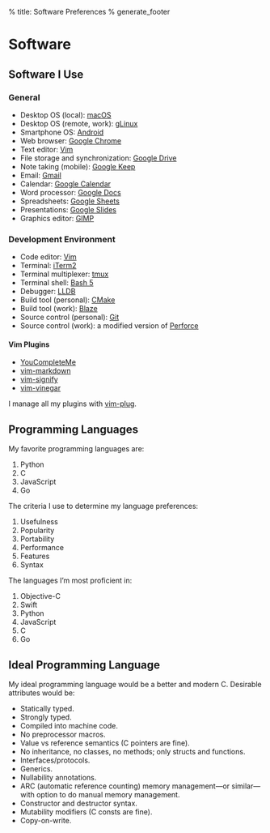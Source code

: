 % title: Software Preferences
% generate_footer

# Software

## Software I Use

### General

* Desktop OS (local): [macOS](https://en.wikipedia.org/wiki/MacOS)
* Desktop OS (remote, work): [gLinux](https://en.wikipedia.org/wiki/GLinux)
* Smartphone OS: [Android](https://www.android.com/)
* Web browser: [Google Chrome](https://www.google.com/chrome/)
* Text editor: [Vim](https://www.vim.org/)
* File storage and synchronization: [Google Drive](https://www.google.com/drive/)
* Note taking (mobile): [Google Keep](https://keep.google.com/)
* Email: [Gmail](https://www.google.com/gmail/)
* Calendar: [Google Calendar](https://www.google.com/calendar)
* Word processor: [Google Docs](https://docs.google.com/)
* Spreadsheets: [Google Sheets](http://sheets.google.com/)
* Presentations: [Google Slides](https://slides.google.com/)
* Graphics editor: [GIMP](https://www.gimp.org/)

### Development Environment

* Code editor: [Vim](https://www.vim.org/)
* Terminal: [iTerm2](https://iterm2.com/)
* Terminal multiplexer: [tmux](https://github.com/tmux/tmux/wiki)
* Terminal shell: [Bash 5](https://www.gnu.org/software/bash/)
* Debugger: [LLDB](https://lldb.llvm.org/)
* Build tool (personal): [CMake](https://cmake.org/)
* Build tool (work): [Blaze](https://en.wikipedia.org/wiki/Bazel_(software))
* Source control (personal): [Git](https://git-scm.com/)
* Source control (work): a modified version of [Perforce](https://www.perforce.com/)

#### Vim Plugins

* [YouCompleteMe](https://github.com/ycm-core/YouCompleteMe)
* [vim-markdown](https://github.com/preservim/vim-markdown)
* [vim-signify](https://github.com/mhinz/vim-signify)
* [vim-vinegar](https://github.com/tpope/vim-vinegar)

 I manage all my plugins with [vim-plug](https://github.com/junegunn/vim-plug).

## Programming Languages

My favorite programming languages are:

1. Python
1. C
1. JavaScript
1. Go

The criteria I use to determine my language preferences:

1. Usefulness
1. Popularity
1. Portability
1. Performance
1. Features
1. Syntax

The languages I’m most proficient in:

1. Objective-C
1. Swift
1. Python
1. JavaScript
1. C
1. Go

## Ideal Programming Language

My ideal programming language would be a better and modern C. Desirable attributes would be:

* Statically typed.
* Strongly typed.
* Compiled into machine code.
* No preprocessor macros.
* Value vs reference semantics (C pointers are fine).
* No inheritance, no classes, no methods; only structs and functions.
* Interfaces/protocols.
* Generics.
* Nullability annotations.
* ARC (automatic reference counting) memory management—or similar—with option to do manual memory management.
* Constructor and destructor syntax.
* Mutability modifiers (C consts are fine).
* Copy-on-write.

